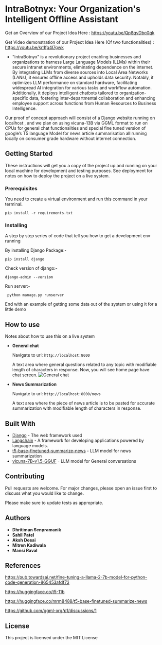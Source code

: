 # IntraBotnyx: Your Organization's Intelligent Offline Assistant

Get an Overview of our Project Idea Here : https://youtu.be/Qp8qvDbq0qk

Get Video demonstration of our Project Idea Here (Of two functionalities) : https://youtu.be/kn1fg4I7gwk

* "IntraBotnyx" is a revolutionary project enabling businesses and organizations to harness Large Language Models (LLMs) within their secure intranet environments, eliminating dependence on the internet. By integrating LLMs from diverse sources into Local Area Networks (LANs), it ensures offline access and upholds data security. Notably, it optimizes LLM performance on standard hardware, facilitating widespread AI integration for various tasks and workflow automation. Additionally, it deploys intelligent chatbots tailored to organization-specific data, fostering inter-departmental collaboration and enhancing employee support across functions from Human Resources to Business Intelligence.

Our proof of concept approach will consist of a Django website running on localhost , and we plan on using vicuna-13B via GGML format to run on CPUs for general chat functionalities and special fine tuned version of google’s T5 language Model for news article summarisation all running locally on consumer grade hardware without internet connection.


## Getting Started

These instructions will get you a copy of the project up and running on your local machine for development and testing purposes. See deployment for notes on how to deploy the project on a live system.

### Prerequisites

You need to create a virtual environment and run this command in your terminal.

```
pip install -r requirements.txt
```


### Installing

A step by step series of code that tell you how to get a development env running


By installing Django Package:-
```
pip install django
```
Check version of django:-
```
django-admin --version
```
Run server:-
```
 python manage.py runserver
```


End with an example of getting some data out of the system or using it for a little demo



## How to use

Notes about how to use this on a live system


- **General chat** 

    Navigate to url: `http://localhost:8000` 
    
    A text area where general questions related to any topic with modifiable length of characters in response.
    Now, you will see home page have chat screen.
    ![General chat](image.png)
    

- **News Summarization**
    
    Navigate to url: `http://localhost:8000/news`
    
    A text area where the piece of news article is to be pasted for accurate summarization with modifiable length of characters in response.

## Built With

* [Django](https://www.djangoproject.com/) - The web framework used
* [Langchain](https://www.langchain.com/) -  A framework for developing applications powered by language models. 
* [t5-base-finetuned-summarize-news](https://huggingface.co/mrm8488/t5-base-finetuned-summarize-news) -  LLM model for news summarization
* [vicuna-7B-v1.5-GGUF](https://huggingface.co/TheBloke/vicuna-7B-v1.5-GGUF) -  LLM model for General conversations


## Contributing

Pull requests are welcome. For major changes, please open an issue first to discuss what you would like to change.

Please make sure to update tests as appropriate.



## Authors

* **Dhritiman Senpramanik** 
* **Sahil Patel**
* **Aksh Desai**
* **Mitren Kadiwala**
* **Mansi Raval**

## References

https://pub.towardsai.net/fine-tuning-a-llama-2-7b-model-for-python-code-generation-865453afdf73

https://huggingface.co/t5-11b

https://huggingface.co/mrm8488/t5-base-finetuned-summarize-news

https://github.com/ggml-org/p1/discussions/1


<!-- See also the list of [contributors](https://github.com/your/project/contributors) who participated in this project. -->

## License

This project is licensed under the MIT License 

<!-- - see the [LICENSE.md](LICENSE.md) file for details -->

